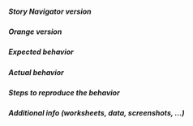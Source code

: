 <!--
This is an issue template. Please fill in the relevant details in the
sections below.
-->

##### Story Navigator version
<!-- From menu _Options→Add-ons→Story Navigator_ -->


##### Orange version
<!-- From menu _Help→About→Version_ or code `Orange.version.full_version` -->


##### Expected behavior



##### Actual behavior



##### Steps to reproduce the behavior



##### Additional info (worksheets, data, screenshots, ...)


